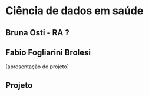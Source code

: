 # Ciência de dados em saúde

## Bruna Osti - RA ?

## Fabio Fogliarini Brolesi 


[apresentação do projeto]

## Projeto
